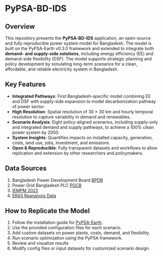 # PyPSA-BD-IDS  

## Overview  
This repository presents the **PyPSA-BD-IDS** application, an open-source and fully reproducible power system model for Bangladesh. The model is built on the PyPSA-Earth v0.3.0 framework and extended to integrate both **demand- and supply-side solutions**, including energy efficiency (EE) and demand-side flexibility (DSF). The model supports strategic planning and policy development by simulating long-term scenarios for a clean, affordable, and reliable electricity system in Bangladesh.  

## Key Features  
- **Integrated Pathways**: First Bangladesh-specific model combining EE and DSF with supply-side expansion to model decarbonization pathway of power sector.  
- **High Resolution**: Spatial resolution of 30 × 30 km and hourly temporal resolution to capture variability in demand and renewables.  
- **Scenario Analysis**: Eight policy-aligned scenarios, including supply-only and integrated demand and supply pathways, to achieve a 100% clean power system by 2050.  
- **System Insights**: Quantifies impacts on installed capacity, generation, costs, land use, jobs, investment, and emissions.  
- **Open & Reproducible**: Fully transparent datasets and workflows to allow replication and extension by other researchers and policymakers.  

## Data Sources  
1. Bangladesh Power Development Board [BPDB](https://bpdb.gov.bd/)
2. Power Grid Bangladesh PLC [PGCB](https://pgcb.gov.bd/)
3. [IEMPM 2023](https://powercell.portal.gov.bd/sites/default/files/files/powercell.portal.gov.bd/page/31883c99_43ce_4c3b_ad66_b51b0f535f4c/2023-12-10-09-41-852dab1f149e15bbf4c0f4d115b8c68e.pdf)
4. [ERA5 Reanalysis Data](https://cds.climate.copernicus.eu/datasets/reanalysis-era5-single-levels) 

## How to Replicate the Model  
1. Follow the installation guide for [PyPSA-Earth](https://github.com/pypsa-meets-earth/pypsa-earth).  
2. Use the provided configuration files for each scenario.  
3. Add custom datasets on power plants, costs, demand, and flexibility.  
4. Run scenario optimization using the PyPSA framework.  
5. Review and visualize results
6. Modify config files or input datasets for customized scenario design.  


